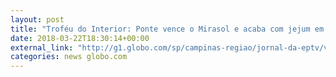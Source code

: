 ```yaml
---
layout: post
title: "Troféu do Interior: Ponte vence o Mirasol e acaba com jejum em casa"
date: 2018-03-22T18:30:14+00:00
external_link: "http://g1.globo.com/sp/campinas-regiao/jornal-da-eptv/videos/t/edicoes/v/trofeu-do-interior-ponte-preta-supera-periodo-de-abstinencia-e-vence-mirassol-em-casa/6600365/"
categories: news globo.com
---
```

